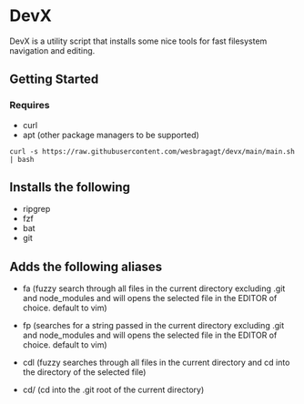 # DevX

DevX is a utility script that installs some nice tools for fast filesystem navigation and editing.

## Getting Started

### Requires

- curl
- apt (other package managers to be supported)

```
curl -s https://raw.githubusercontent.com/wesbragagt/devx/main/main.sh | bash
```

## Installs the following

- ripgrep
- fzf
- bat
- git

## Adds the following aliases

- fa (fuzzy search through all files in the current directory excluding .git and node_modules and will opens the selected file in the EDITOR of choice. default to vim)
  <TBD example giph>

- fp (searches for a string passed in the current directory excluding .git and node_modules and will opens the selected file in the EDITOR of choice. default to vim)
  <TBD example giph>

- cdl (fuzzy searches through all files in the current directory and cd into the directory of the selected file)
  <TBD example giph>

- cd/ (cd into the .git root of the current directory)
  <TBD example giph>
